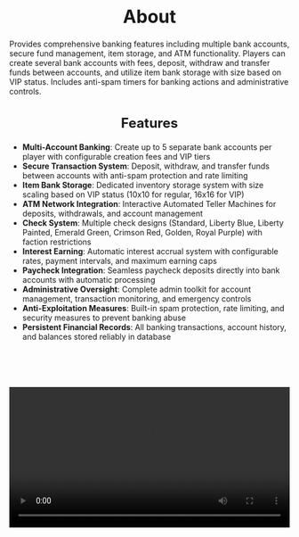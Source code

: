 <h1 style="text-align:center; font-size:2rem; font-weight:bold;">About</h1>

Provides comprehensive banking features including multiple bank accounts, secure fund management, item storage, and ATM functionality. Players can create several bank accounts with fees, deposit, withdraw and transfer funds between accounts, and utilize item bank storage with size based on VIP status. Includes anti-spam timers for banking actions and administrative controls.

<h2 style="text-align:center; font-size:1.5rem; font-weight:bold;">Features</h2>

- **Multi-Account Banking**: Create up to 5 separate bank accounts per player with configurable creation fees and VIP tiers
- **Secure Transaction System**: Deposit, withdraw, and transfer funds between accounts with anti-spam protection and rate limiting
- **Item Bank Storage**: Dedicated inventory storage system with size scaling based on VIP status (10x10 for regular, 16x16 for VIP)
- **ATM Network Integration**: Interactive Automated Teller Machines for deposits, withdrawals, and account management
- **Check System**: Multiple check designs (Standard, Liberty Blue, Liberty Painted, Emerald Green, Crimson Red, Golden, Royal Purple) with faction restrictions
- **Interest Earning**: Automatic interest accrual system with configurable rates, payment intervals, and maximum earning caps
- **Paycheck Integration**: Seamless paycheck deposits directly into bank accounts with automatic processing
- **Administrative Oversight**: Complete admin toolkit for account management, transaction monitoring, and emergency controls
- **Anti-Exploitation Measures**: Built-in spam protection, rate limiting, and security measures to prevent banking abuse
- **Persistent Financial Records**: All banking transactions, account history, and balances stored reliably in database

<br><br>

<p align="center">
  <video width="1200" style="max-width:100%; margin-bottom: 40px; margin-top: 20px;" controls>
    <source src="https://bleonheart.github.io/assets/docs/banking.mp4" type="video/mp4">
    Your browser does not support the video tag.
  </video>
</p>

<br><br>
